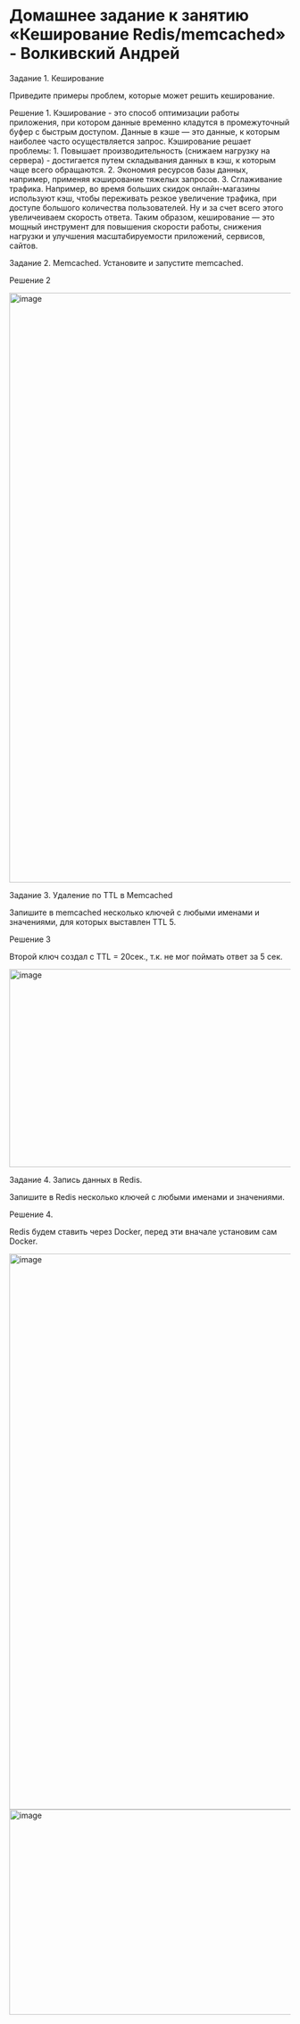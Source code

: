 # Домашнее задание к занятию «Кеширование Redis/memcached» - Волкивский Андрей

Задание 1. Кеширование

Приведите примеры проблем, которые может решить кеширование.

Решение 1. Кэширование - это способ оптимизации работы приложения, при котором данные временно кладутся в промежуточный буфер с быстрым доступом. Данные в кэше — это данные, к которым наиболее часто
осуществляется запрос. Кэширование решает проблемы: 1. Повышает производительность (снижаем нагрузку на сервера) - достигается путем складывания данных в кэш, к которым чаще всего обращаются. 2. Экономия ресурсов базы данных, например, применяя кэширование тяжелых запросов. 3. Сглаживание трафика. Например, во время больших скидок онлайн-магазины используют кэш, чтобы переживать резкое увеличение трафика, при доступе большого количества пользователей. Ну и за счет всего этого увеличеиваем скорость ответа. Таким образом, кеширование — это мощный инструмент для повышения скорости работы, снижения нагрузки и улучшения масштабируемости приложений, сервисов, сайтов.


Задание 2. Memcached. Установите и запустите memcached.

Решение 2

<img width="1310" height="1057" alt="image" src="https://github.com/user-attachments/assets/ed4f60a2-72e3-4bd8-b2de-067a4c9cb818" />


Задание 3. Удаление по TTL в Memcached

Запишите в memcached несколько ключей с любыми именами и значениями, для которых выставлен TTL 5.

Решение 3 

Второй ключ создал с TTL = 20сек., т.к. не мог поймать ответ за 5 сек.

<img width="842" height="355" alt="image" src="https://github.com/user-attachments/assets/b0327a7a-b24d-46ab-b691-a4e0d9371fd0" />


Задание 4. Запись данных в Redis. 

Запишите в Redis несколько ключей с любыми именами и значениями.

Решение 4. 

Redis будем ставить через Docker, перед эти вначале установим сам Docker.

<img width="1491" height="996" alt="image" src="https://github.com/user-attachments/assets/1e2c3ef3-faae-465f-a71c-e75732a5797e" />


<img width="894" height="368" alt="image" src="https://github.com/user-attachments/assets/b79a3c4a-2115-4d9a-a053-6d721427b91d" />




